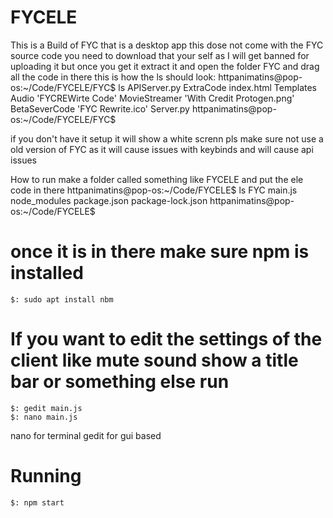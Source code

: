# FYCELE

This is a Build of FYC that is a desktop app this dose not come with the FYC source code you need to download that your self as I will get banned for uploading it but once you get it extract it and open the folder FYC and drag all the code in there this is how the ls should look:
    httpanimatins@pop-os:~/Code/FYCELE/FYC$ ls
    APIServer.py    ExtraCode           index.html      Templates
    Audio          'FYCREWirte Code'   MovieStreamer  'With Credit Protogen.png'
    BetaSeverCode  'FYC Rewrite.ico'   Server.py
    httpanimatins@pop-os:~/Code/FYCELE/FYC$ 

if you don't have it setup it will show a white screnn pls make sure not use a old version of FYC as it will cause issues with keybinds and will cause api issues

How to run
make a folder called something like FYCELE and put the ele code in there
httpanimatins@pop-os:~/Code/FYCELE$ ls
FYC  main.js  node_modules  package.json  package-lock.json
httpanimatins@pop-os:~/Code/FYCELE$ 

# once it is in there make sure npm is installed
    $: sudo apt install nbm

# If you want to edit the settings of the client like mute sound show a title bar or something else run 
    $: gedit main.js
    $: nano main.js

nano for terminal gedit for gui based

# Running
    $: npm start